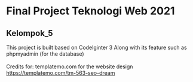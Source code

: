 # Final Project Teknologi Web 2021
## Kelompok_5

This project is built based on CodeIginter 3
Along with its feature such as phpmyadmin (for the database)
<br>
<br>
Credits for:
templatemo.com for the website design
<br>
https://templatemo.com/tm-563-seo-dream
